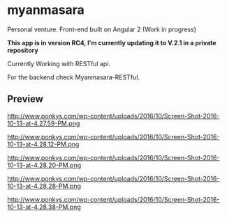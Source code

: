 # myanmasara
Personal venture. Front-end built on Angular 2 (Work in progress)

<strong>This app is in version RC4, I'm currently updating it to V.2.1 in a private repository</strong>

Currently Working with RESTful api.

For the backend check Myanmasara-RESTful.

## Preview

http://www.ponkys.com/wp-content/uploads/2016/10/Screen-Shot-2016-10-13-at-4.27.59-PM.png

http://www.ponkys.com/wp-content/uploads/2016/10/Screen-Shot-2016-10-13-at-4.28.12-PM.png

http://www.ponkys.com/wp-content/uploads/2016/10/Screen-Shot-2016-10-13-at-4.28.20-PM.png

http://www.ponkys.com/wp-content/uploads/2016/10/Screen-Shot-2016-10-13-at-4.28.28-PM.png

http://www.ponkys.com/wp-content/uploads/2016/10/Screen-Shot-2016-10-13-at-4.28.38-PM.png

